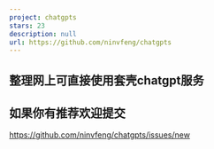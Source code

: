 ```yaml
---
project: chatgpts
stars: 23
description: null
url: https://github.com/ninvfeng/chatgpts
---
```


整理网上可直接使用套壳chatgpt服务
--------------------

如果你有推荐欢迎提交
----------

https://github.com/ninvfeng/chatgpts/issues/new
